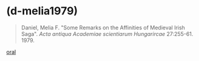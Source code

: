 # (d-melia1979)
> Daniel, Melia F. "Some Remarks on the Affinities of Medieval Irish Saga". *Acta antiqua Academiae scientiarum Hungarircae* 27:255-61. 1979.

[oral](orality)
